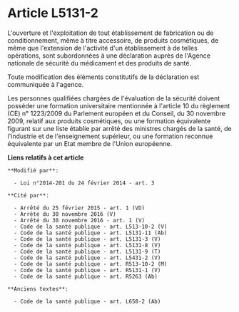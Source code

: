 # Article L5131-2

L'ouverture et l'exploitation de tout établissement de fabrication ou de conditionnement, même à titre accessoire, de
produits cosmétiques, de même que l'extension de l'activité d'un établissement à de telles opérations, sont subordonnées à
une déclaration auprès de          l'Agence nationale de sécurité du médicament et des produits de santé. 

Toute modification des éléments constitutifs de la déclaration est communiquée à l'agence.

Les personnes qualifiées chargées de l'évaluation de la sécurité doivent posséder une formation universitaire mentionnée à
l'article 10 du règlement (CE) n° 1223/2009 du Parlement européen et du Conseil, du 30 novembre 2009, relatif aux produits
cosmétiques, ou une formation équivalente figurant sur une liste établie par arrêté des ministres chargés de la santé, de
l'industrie et de l'enseignement supérieur, ou une formation reconnue équivalente par un Etat membre de l'Union européenne.

**Liens relatifs à cet article**

	**Modifié par**:

	  - Loi n°2014-201 du 24 février 2014 - art. 3

	**Cité par**:

	  - Arrêté du 25 février 2015 - art. 1 (VD)
	  - Arrêté du 30 novembre 2016 (V)
	  - Arrêté du 30 novembre 2016 - art. 1 (V)
	  - Code de la santé publique - art. L513-10-2 (V)
	  - Code de la santé publique - art. L5131-11 (Ab)
	  - Code de la santé publique - art. L5131-3 (V)
	  - Code de la santé publique - art. L5131-8 (V)
	  - Code de la santé publique - art. L5131-9 (T)
	  - Code de la santé publique - art. L5431-2 (V)
	  - Code de la santé publique - art. R513-10-2 (M)
	  - Code de la santé publique - art. R5131-1 (V)
	  - Code de la santé publique - art. R5263 (Ab)

	**Anciens textes**:

	  - Code de la santé publique - art. L658-2 (Ab)

